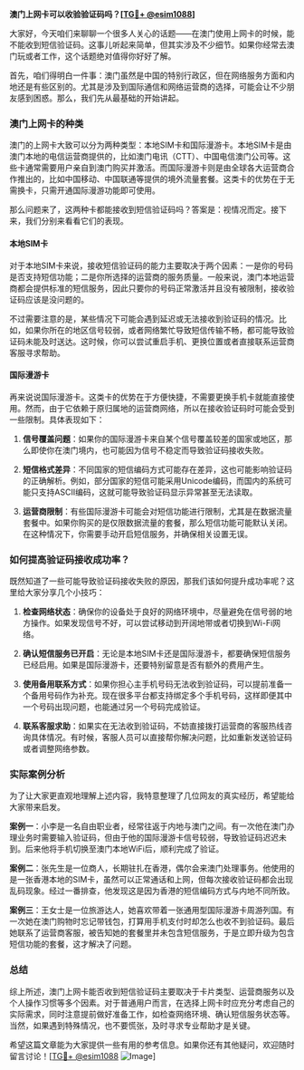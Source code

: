 **澳门上网卡可以收验验证码吗？[[TG💪+ @esim1088](https://t.me/s/esim1088)]**

大家好，今天咱们来聊聊一个很多人关心的话题——在澳门使用上网卡的时候，能不能收到短信验证码。这事儿听起来简单，但其实涉及不少细节。如果你经常去澳门玩或者工作，这个话题绝对值得你好好了解。

首先，咱们得明白一件事：澳门虽然是中国的特别行政区，但在网络服务方面和内地还是有些区别的。尤其是涉及到国际通信和网络运营商的选择，可能会让不少朋友感到困惑。那么，我们先从最基础的开始讲起。

### 澳门上网卡的种类

澳门的上网卡大致可以分为两种类型：本地SIM卡和国际漫游卡。本地SIM卡是由澳门本地的电信运营商提供的，比如澳门电讯（CTT）、中国电信澳门公司等。这些卡通常需要用户亲自到澳门购买并激活。而国际漫游卡则是由全球各大运营商合作推出的，比如中国移动、中国联通等提供的境外流量套餐。这类卡的优势在于无需换卡，只需开通国际漫游功能即可使用。

那么问题来了，这两种卡都能接收到短信验证码吗？答案是：视情况而定。接下来，我们分别来看看它们的表现。

#### 本地SIM卡

对于本地SIM卡来说，接收短信验证码的能力主要取决于两个因素：一是你的号码是否支持短信功能；二是你所选择的运营商的服务质量。一般来说，澳门本地运营商都会提供标准的短信服务，因此只要你的号码正常激活并且没有被限制，接收验证码应该是没问题的。

不过需要注意的是，某些情况下可能会遇到延迟或无法接收到验证码的情况。比如，如果你所在的地区信号较弱，或者网络繁忙导致短信传输不畅，都可能导致验证码未能及时送达。这时候，你可以尝试重启手机、更换位置或者直接联系运营商客服寻求帮助。

#### 国际漫游卡

再来说说国际漫游卡。这类卡的优势在于方便快捷，不需要更换手机卡就能直接使用。然而，由于它依赖于原归属地的运营商网络，所以在接收验证码时可能会受到一些限制。具体表现如下：

1. **信号覆盖问题**：如果你的国际漫游卡来自某个信号覆盖较差的国家或地区，那么即使你在澳门境内，也可能因为信号不稳定而导致验证码接收失败。
   
2. **短信格式差异**：不同国家的短信编码方式可能存在差异，这也可能影响验证码的正确解析。例如，部分国家的短信可能采用Unicode编码，而国内的系统可能只支持ASCII编码，这就可能导致验证码显示异常甚至无法读取。

3. **运营商限制**：有些国际漫游卡可能会对短信功能进行限制，尤其是在数据流量套餐中。如果你购买的是仅限数据流量的套餐，那么短信功能可能默认关闭。在这种情况下，你需要手动开启短信服务，并确保相关设置无误。

### 如何提高验证码接收成功率？

既然知道了一些可能导致验证码接收失败的原因，那我们该如何提升成功率呢？这里给大家分享几个小技巧：

1. **检查网络状态**：确保你的设备处于良好的网络环境中，尽量避免在信号弱的地方操作。如果发现信号不好，可以尝试移动到开阔地带或者切换到Wi-Fi网络。

2. **确认短信服务已开启**：无论是本地SIM卡还是国际漫游卡，都要确保短信服务已经启用。如果是国际漫游卡，还要特别留意是否有额外的费用产生。

3. **使用备用联系方式**：如果你担心主手机号码无法收到验证码，可以提前准备一个备用号码作为补充。现在很多平台都支持绑定多个手机号码，这样即便其中一个号码出现问题，也能通过另一个号码完成验证。

4. **联系客服求助**：如果实在无法收到验证码，不妨直接拨打运营商的客服热线咨询具体情况。有时候，客服人员可以直接帮你解决问题，比如重新发送验证码或者调整网络参数。

### 实际案例分析

为了让大家更直观地理解上述内容，我特意整理了几位网友的真实经历，希望能给大家带来启发。

**案例一**：小李是一名自由职业者，经常往返于内地与澳门之间。有一次他在澳门办理业务时需要输入验证码，但由于他的国际漫游卡信号较弱，导致验证码迟迟未到。后来他将手机切换至澳门本地WiFi后，顺利完成了验证。

**案例二**：张先生是一位商人，长期驻扎在香港，偶尔会来澳门处理事务。他使用的是一张香港本地的SIM卡，虽然可以正常通话和上网，但每次接收验证码都会出现乱码现象。经过一番排查，他发现这是因为香港的短信编码方式与内地不同所致。

**案例三**：王女士是一位旅游达人，她喜欢带着一张通用型国际漫游卡周游列国。有一次她在澳门购物时忘记带钱包，打算用手机支付时却怎么也收不到验证码。最后她联系了运营商客服，被告知她的套餐里并未包含短信服务，于是立即升级为包含短信功能的套餐，这才解决了问题。

### 总结

综上所述，澳门上网卡能否收到短信验证码主要取决于卡片类型、运营商服务以及个人操作习惯等多个因素。对于普通用户而言，在选择上网卡时应充分考虑自己的实际需求，同时注意提前做好准备工作，如检查网络环境、确认短信服务状态等。当然，如果遇到特殊情况，也不要慌张，及时寻求专业帮助才是关键。

希望这篇文章能为大家提供一些有用的参考信息。如果你还有其他疑问，欢迎随时留言讨论！[[TG💪+ @esim1088](https://t.me/s/esim1088) ![Image](https://i.postimg.cc/4NQfJmqS/Snipaste-2025-05-13-00-14-12.png)]